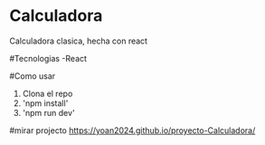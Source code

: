 # Calculadora
Calculadora clasica, hecha con react 


#Tecnologias
-React

#Como usar
1. Clona el repo
2. 'npm install'
3. 'npm run dev'


#mirar projecto
https://yoan2024.github.io/proyecto-Calculadora/
